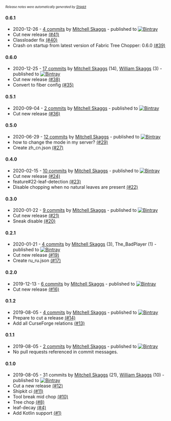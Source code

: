 <sup><sup>*Release notes were automatically generated by [Shipkit](http://shipkit.org/)*</sup></sup>

#### 0.6.1
 - 2020-12-26 - [4 commits](https://github.com/magneticflux-/fabric-tree-chopper/compare/v0.6.0...v0.6.1) by [Mitchell Skaggs](https://github.com/magneticflux-) - published to [![Bintray](https://img.shields.io/badge/Bintray-0.6.1-green.svg)](https://bintray.com/magneticflux/maven/fabric-tree-chopper/0.6.1)
 - Cut new release [(#41)](https://github.com/magneticflux-/fabric-tree-chopper/pull/41)
 - Classloader fix [(#40)](https://github.com/magneticflux-/fabric-tree-chopper/pull/40)
 - Crash on startup from latest version of Fabric Tree Chopper: 0.6.0 [(#39)](https://github.com/magneticflux-/fabric-tree-chopper/issues/39)

#### 0.6.0
 - 2020-12-25 - [17 commits](https://github.com/magneticflux-/fabric-tree-chopper/compare/v0.5.1...v0.6.0) by [Mitchell Skaggs](https://github.com/magneticflux-) (14), [William Skaggs](https://github.com/ft-l) (3) - published to [![Bintray](https://img.shields.io/badge/Bintray-0.6.0-green.svg)](https://bintray.com/magneticflux/maven/fabric-tree-chopper/0.6.0)
 - Cut new release [(#38)](https://github.com/magneticflux-/fabric-tree-chopper/pull/38)
 - Convert to fiber config [(#35)](https://github.com/magneticflux-/fabric-tree-chopper/pull/35)

#### 0.5.1
 - 2020-09-04 - [2 commits](https://github.com/magneticflux-/fabric-tree-chopper/compare/v0.5.0...v0.5.1) by [Mitchell Skaggs](https://github.com/magneticflux-) - published to [![Bintray](https://img.shields.io/badge/Bintray-0.5.1-green.svg)](https://bintray.com/magneticflux/maven/fabric-tree-chopper/0.5.1)
 - Cut new release [(#36)](https://github.com/magneticflux-/fabric-tree-chopper/pull/36)

#### 0.5.0
 - 2020-06-29 - [12 commits](https://github.com/magneticflux-/fabric-tree-chopper/compare/v0.4.0...v0.5.0) by [Mitchell Skaggs](https://github.com/magneticflux-) - published to [![Bintray](https://img.shields.io/badge/Bintray-0.5.0-green.svg)](https://bintray.com/magneticflux/maven/fabric-tree-chopper/0.5.0)
 - how to change the mode in my server? [(#29)](https://github.com/magneticflux-/fabric-tree-chopper/issues/29)
 - Create zh_cn.json [(#27)](https://github.com/magneticflux-/fabric-tree-chopper/pull/27)

#### 0.4.0
 - 2020-02-15 - [10 commits](https://github.com/magneticflux-/fabric-tree-chopper/compare/v0.3.0...v0.4.0) by [Mitchell Skaggs](https://github.com/magneticflux-) - published to [![Bintray](https://img.shields.io/badge/Bintray-0.4.0-green.svg)](https://bintray.com/magneticflux/maven/fabric-tree-chopper/0.4.0)
 - Cut new release [(#24)](https://github.com/magneticflux-/fabric-tree-chopper/pull/24)
 - feature#22-leaf-detection [(#23)](https://github.com/magneticflux-/fabric-tree-chopper/pull/23)
 - Disable chopping when no natural leaves are present [(#22)](https://github.com/magneticflux-/fabric-tree-chopper/issues/22)

#### 0.3.0
 - 2020-01-22 - [9 commits](https://github.com/magneticflux-/fabric-tree-chopper/compare/v0.2.1...v0.3.0) by [Mitchell Skaggs](https://github.com/magneticflux-) - published to [![Bintray](https://img.shields.io/badge/Bintray-0.3.0-green.svg)](https://bintray.com/magneticflux/maven/fabric-tree-chopper/0.3.0)
 - Cut new release [(#21)](https://github.com/magneticflux-/fabric-tree-chopper/pull/21)
 - Sneak disable [(#20)](https://github.com/magneticflux-/fabric-tree-chopper/pull/20)

#### 0.2.1
 - 2020-01-21 - [4 commits](https://github.com/magneticflux-/fabric-tree-chopper/compare/v0.2.0...v0.2.1) by [Mitchell Skaggs](https://github.com/magneticflux-) (3), The_BadPlayer (1) - published to [![Bintray](https://img.shields.io/badge/Bintray-0.2.1-green.svg)](https://bintray.com/magneticflux/maven/fabric-tree-chopper/0.2.1)
 - Cut new release [(#19)](https://github.com/magneticflux-/fabric-tree-chopper/pull/19)
 - Create ru_ru.json [(#17)](https://github.com/magneticflux-/fabric-tree-chopper/pull/17)

#### 0.2.0
 - 2019-12-13 - [6 commits](https://github.com/magneticflux-/fabric-tree-chopper/compare/v0.1.2...v0.2.0) by [Mitchell Skaggs](https://github.com/magneticflux-) - published to [![Bintray](https://img.shields.io/badge/Bintray-0.2.0-green.svg)](https://bintray.com/magneticflux/maven/fabric-tree-chopper/0.2.0)
 - Cut new release [(#16)](https://github.com/magneticflux-/fabric-tree-chopper/pull/16)

#### 0.1.2
 - 2019-08-05 - [4 commits](https://github.com/magneticflux-/fabric-tree-chopper/compare/v0.1.1...v0.1.2) by [Mitchell Skaggs](https://github.com/magneticflux-) - published to [![Bintray](https://img.shields.io/badge/Bintray-0.1.2-green.svg)](https://bintray.com/magneticflux/maven/fabric-tree-chopper/0.1.2)
 - Prepare to cut a release [(#14)](https://github.com/magneticflux-/fabric-tree-chopper/pull/14)
 - Add all CurseForge relations [(#13)](https://github.com/magneticflux-/fabric-tree-chopper/pull/13)

#### 0.1.1
 - 2019-08-05 - [2 commits](https://github.com/magneticflux-/fabric-tree-chopper/compare/v0.1.0...v0.1.1) by [Mitchell Skaggs](https://github.com/magneticflux-) - published to [![Bintray](https://img.shields.io/badge/Bintray-0.1.1-green.svg)](https://bintray.com/magneticflux/maven/fabric-tree-chopper/0.1.1)
 - No pull requests referenced in commit messages.

#### 0.1.0
 - 2019-08-05 - 31 commits by [Mitchell Skaggs](https://github.com/magneticflux-) (21), [William Skaggs](https://github.com/ft-l) (10) - published to [![Bintray](https://img.shields.io/badge/Bintray-0.1.0-green.svg)](https://bintray.com/magneticflux/maven/fabric-tree-chopper/0.1.0)
 - Cut a new release [(#12)](https://github.com/magneticflux-/fabric-tree-chopper/pull/12)
 - Shipkit ci [(#11)](https://github.com/magneticflux-/fabric-tree-chopper/pull/11)
 - Tool break mid chop [(#10)](https://github.com/magneticflux-/fabric-tree-chopper/pull/10)
 - Tree chop [(#8)](https://github.com/magneticflux-/fabric-tree-chopper/pull/8)
 - leaf-decay [(#4)](https://github.com/magneticflux-/fabric-tree-chopper/pull/4)
 - Add Kotlin support [(#1)](https://github.com/magneticflux-/fabric-tree-chopper/issues/1)

